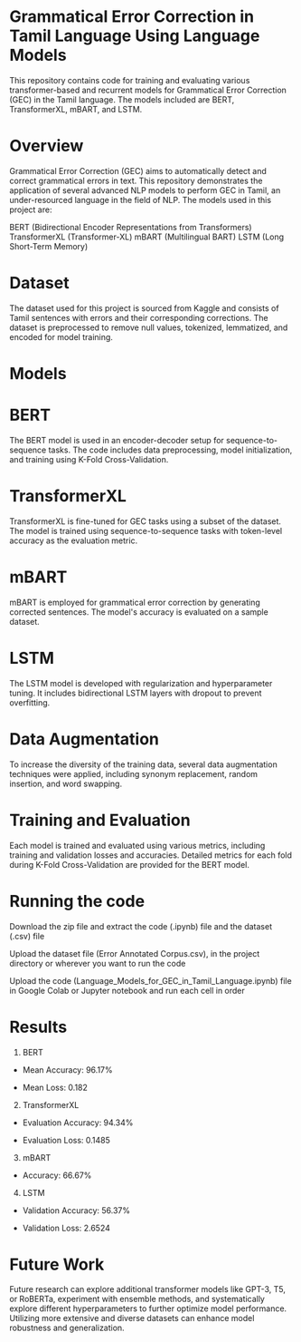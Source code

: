 # Grammatical Error Correction in Tamil Language Using Language Models
This repository contains code for training and evaluating various transformer-based and recurrent models for Grammatical Error Correction (GEC) in the Tamil language. The models included are BERT, TransformerXL, mBART, and LSTM.

# Overview
Grammatical Error Correction (GEC) aims to automatically detect and correct grammatical errors in text. This repository demonstrates the application of several advanced NLP models to perform GEC in Tamil, an under-resourced language in the field of NLP. The models used in this project are:

BERT (Bidirectional Encoder Representations from Transformers)
TransformerXL (Transformer-XL)
mBART (Multilingual BART)
LSTM (Long Short-Term Memory)
# Dataset
The dataset used for this project is sourced from Kaggle and consists of Tamil sentences with errors and their corresponding corrections. The dataset is preprocessed to remove null values, tokenized, lemmatized, and encoded for model training.

# Models
# BERT
The BERT model is used in an encoder-decoder setup for sequence-to-sequence tasks. The code includes data preprocessing, model initialization, and training using K-Fold Cross-Validation.
# TransformerXL
TransformerXL is fine-tuned for GEC tasks using a subset of the dataset. The model is trained using sequence-to-sequence tasks with token-level accuracy as the evaluation metric.
# mBART
mBART is employed for grammatical error correction by generating corrected sentences. The model's accuracy is evaluated on a sample dataset.
# LSTM
The LSTM model is developed with regularization and hyperparameter tuning. It includes bidirectional LSTM layers with dropout to prevent overfitting.

# Data Augmentation
To increase the diversity of the training data, several data augmentation techniques were applied, including synonym replacement, random insertion, and word swapping.

# Training and Evaluation
Each model is trained and evaluated using various metrics, including training and validation losses and accuracies. Detailed metrics for each fold during K-Fold Cross-Validation are provided for the BERT model.

# Running the code

Download the zip file and extract the code (.ipynb) file and the dataset (.csv) file

Upload the dataset file (Error Annotated Corpus.csv), in the project directory or wherever you want to run the code

Upload the code (Language_Models_for_GEC_in_Tamil_Language.ipynb) file in Google Colab or Jupyter notebook and run each cell in order

# Results

1. BERT

- Mean Accuracy: 96.17%

- Mean Loss: 0.182

2. TransformerXL

- Evaluation Accuracy: 94.34%

- Evaluation Loss: 0.1485

3. mBART

- Accuracy: 66.67%

4. LSTM

- Validation Accuracy: 56.37%

- Validation Loss: 2.6524

# Future Work
Future research can explore additional transformer models like GPT-3, T5, or RoBERTa, experiment with ensemble methods, and systematically explore different hyperparameters to further optimize model performance. Utilizing more extensive and diverse datasets can enhance model robustness and generalization.


